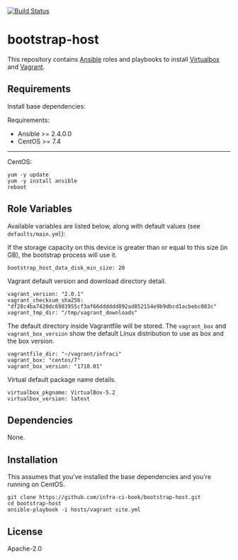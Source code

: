 [![Build Status](https://travis-ci.org/infra-ci-book/bootstrap-host.svg?branch=master)](https://travis-ci.org/infra-ci-book/bootstrap-host)

# bootstrap-host
This repository contains [Ansible](https://www.ansible.com/) roles and
playbooks to install [Virtualbox](https://www.virtualbox.org/) and
[Vagrant](https://www.vagrantup.com/).

## Requirements

Install base dependencies:

Requirements:

- Ansible >= 2.4.0.0
- CentOS >= 7.4

----

CentOS:

```
yum -y update
yum -y install ansible
reboot
```

## Role Variables

Available variables are listed below, along with default values (see `defaults/main.yml`):

If the storage capacity on this device is greater than or equal to this
size (in GB), the bootstrap process will use it.

    bootstrap_host_data_disk_min_size: 20

Vagrant default version and download directory detail.

    vagrant_version: "2.0.1"
    vagrant_checksum_sha256: "df28c4ba7420dc6983955cf3af66dddddd892ad852154e9b9dbcd1acbebc083c"
    vagrant_tmp_dir: "/tmp/vagrant_downloads"

The default directory inside Vagrantfile will be stored.
The `vagrant_box` and `vagrant_box_version` show the default Linux distribution
to use as box and the box version.

    vagrantfile_dir: "~/vagrant/infraci"
    vagrant_box: "centos/7"
    vagrant_box_version: "1710.01"

Virtual default package name details.

    virtualbox_pkgname: VirtualBox-5.2
    virtualbox_version: latest

## Dependencies

None.

## Installation

This assumes that you've installed the base dependencies and you're running on
CentOS.

```
git clone https://github.com/infra-ci-book/bootstrap-host.git
cd bootstrap-host
ansible-playbook -i hosts/vagrant site.yml
```

## License

Apache-2.0


